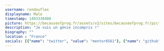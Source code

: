 ```yaml
---
username: rondouflex
displayname: Malo
timestamp: 1493330400
picture: https://becauseofprog.fr/assets/v2/sites/becauseofprog.fr/pictures/rondouflex.png
description: "Je suis un génie incompris !"
biography: ""
location : "France"
socials: [{"name": "twitter", "value": "mentor6561"}, {"name": "github", "value": "malallai"},{"name": "website", "value": "https://malallai.fr"}]
---
```

